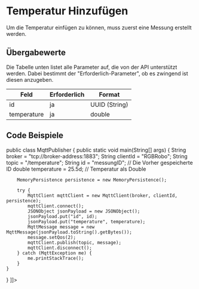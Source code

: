 # Temperatur Hinzufügen

Um die Temperatur einfügen zu können, muss zuerst eine Messung erstellt werden.

## Übergabewerte

Die Tabelle unten listet alle Parameter auf, die von der API unterstützt werden.
Dabei bestimmt der "Erforderlich-Parameter", ob es zwingend ist diesen anzugeben.

| Feld        | Erforderlich | Format        |
|-------------|--------------|---------------|
| id          | ja           | UUID (String) |
| temperature | ja           | double        |

## Code Beispiele

<tabs>
<tab title="Java" >
<code-block lang="java"><![CDATA[
import org.eclipse.paho.client.mqttv3.MqttClient;
import org.eclipse.paho.client.mqttv3.MqttException;
import org.eclipse.paho.client.mqttv3.MqttMessage;
import org.eclipse.paho.client.mqttv3.persist.MemoryPersistence;
import org.json.JSONObject;

public class MqttPublisher {
public static void main(String[] args) {
String broker = "tcp://broker-address:1883";
String clientId = "RGBRobo";
String topic = "/temperature";
String id = "messungID";    // Die Vorher gespeicherte ID
double temperature = 25.5d; // Temperatur als Double

        MemoryPersistence persistence = new MemoryPersistence();

        try {
            MqttClient mqttClient = new MqttClient(broker, clientId, persistence);
            mqttClient.connect();
            JSONObject jsonPayload = new JSONObject();
            jsonPayload.put("id", id);
            jsonPayload.put("temperature", temperature);
            MqttMessage message = new MqttMessage(jsonPayload.toString().getBytes());
            message.setQos(2);
            mqttClient.publish(topic, message);
            mqttClient.disconnect();
        } catch (MqttException me) {
            me.printStackTrace();
        }
    }
}
]]></code-block>
</tab>
<tab title="Python">
<code-block lang="python">
<![CDATA[
import paho.mqtt.client as mqtt
import json

# Define the broker address and port
broker = "broker-address"
port = 1883
topic = "/temperature"

# Example data
id = "messungID"    # Vorher gespeicherte ID
temperature = 20.5      # Farbwert als Hex-Wert

# Create a JSON payload
payload = json.dumps({"id": id, "temperature": temperature})

# Create a client instance
client = mqtt.Client("RGBRobo")

# Connect to the broker
client.connect(broker, port)

# Publish the message to the specified topic
client.publish(topic, payload, qos=2)

# Disconnect from the broker
client.disconnect()
]]></code-block>
</tab>
</tabs>